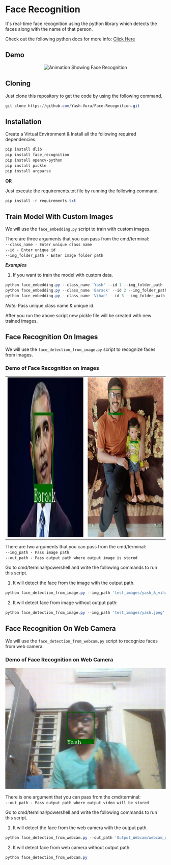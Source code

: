 # Face Recognition

It's real-time face recognition using the python library which detects the faces along with the name of that person.

Check out the following python docs for more info: [Click Here]('https://pypi.org/project/face-recognition/')

## Demo
<p align="center" width="100%">
  <img alt='Animation Showing Face Recognition' src="gifs/obama.gif">
</p>

## Cloning
Just clone this repository to get the code by using the following command.

```powershell
git clone https://github.com/Yash-Vora/Face-Recognition.git
```

## Installation
Create a Virtual Environment & Install all the following required dependencies.

```powershell
pip install dlib
pip install face_recognition
pip install opencv-python
pip install pickle
pip install argparse
```

**OR**

Just execute the requirements.txt file by running the following command.

```powershell
pip install -r requirements.txt
```

## Train Model With Custom Images
We will use the `face_embedding.py` script to train with custom images.

There are three arguments that you can pass from the cmd/terminal:\
`--class_name - Enter unique class name`\
`--id - Enter unique id`\
`--img_folder_path - Enter image folder path`

**_Examples_**

1. If you want to train the model with custom data.
```powershell
python face_embedding.py --class_name 'Yash' --id 1 --img_folder_path 'train_images/Yash/'
python face_embedding.py --class_name 'Barack' --id 2 --img_folder_path 'train_images/Barack/'
python face_embedding.py --class_name 'Vihan' --id 3 --img_folder_path 'train_images/Vihan/'
```
_Note:_ Pass unique class name & unique id. 

After you run the above script new pickle file will be created with new trained images.

## Face Recognition On Images
We will use the `face_detection_from_image.py` script to recognize faces from images.

### Demo of Face Recognition on Images
<table align='center'>
    <tr>
        <td><img src='Output_Image/barack_output.jpg' width=500 height=500></td>
        <td><img src='Output_Image/yash_&_vihan_output.jpg' width=500 height=500></td>
    </tr>
</table>

There are two arguments that you can pass from the cmd/terminal:\
`--img_path - Pass image path`\
`--out_path - Pass output path where output image is stored`

Go to cmd/terminal/powershell and write the following commands to run this script.

1. It will detect the face from the image with the output path.
```powershell
python face_detection_from_image.py --img_path 'test_images/yash_&_vihan.jpeg' --out_path 'Output_Image/yash_&_vihan_output.jpg'
```

2. It will detect face from image without output path:
```powershell
python face_detection_from_image.py --img_path 'test_images/yash.jpeg'
```

## Face Recognition On Web Camera
We will use the `face_detection_from_webcam.py` script to recognize faces from web camera.

### Demo of Face Recognition on Web Camera
<p align="center" width="100%">
  <img alt='Real Time Face Recognition on Web Camera' src="gifs/webcam_output_video.gif">
</p>

There is one argument that you can pass from the cmd/terminal:\
`--out_path - Pass output path where output video will be stored`

Go to cmd/terminal/powershell and write the following commands to run this script.

1. It will detect the face from the web camera with the output path.
```powershell
python face_detection_from_webcam.py --out_path 'Output_Webcam/webcam_output_video.mov'
```

2. It will detect face from web camera without output path:
```powershell
python face_detection_from_webcam.py
```